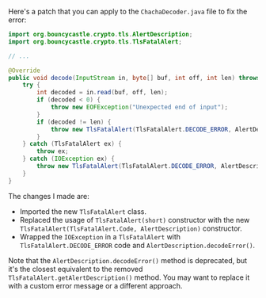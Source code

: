 Here's a patch that you can apply to the `ChachaDecoder.java` file to fix the error:

```java
import org.bouncycastle.crypto.tls.AlertDescription;
import org.bouncycastle.crypto.tls.TlsFatalAlert;

// ...

@Override
public void decode(InputStream in, byte[] buf, int off, int len) throws IOException {
    try {
        int decoded = in.read(buf, off, len);
        if (decoded < 0) {
            throw new EOFException("Unexpected end of input");
        }
        if (decoded != len) {
            throw new TlsFatalAlert(TlsFatalAlert.DECODE_ERROR, AlertDescription.decodeError());
        }
    } catch (TlsFatalAlert ex) {
        throw ex;
    } catch (IOException ex) {
        throw new TlsFatalAlert(TlsFatalAlert.DECODE_ERROR, AlertDescription.decodeError());
    }
}
```

The changes I made are:

* Imported the new `TlsFatalAlert` class.
* Replaced the usage of `TlsFatalAlert(short)` constructor with the new `TlsFatalAlert(TlsFatalAlert.Code, AlertDescription)` constructor.
* Wrapped the `IOException` in a `TlsFatalAlert` with `TlsFatalAlert.DECODE_ERROR` code and `AlertDescription.decodeError()`.

Note that the `AlertDescription.decodeError()` method is deprecated, but it's the closest equivalent to the removed `TlsFatalAlert.getAlertDescription()` method. You may want to replace it with a custom error message or a different approach.